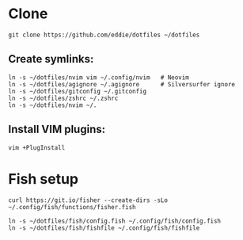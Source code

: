 # Clone 

    git clone https://github.com/eddie/dotfiles ~/dotfiles

## Create symlinks:

    ln -s ~/dotfiles/nvim vim ~/.config/nvim   # Neovim
    ln -s ~/dotfiles/agignore ~/.agignore      # Silversurfer ignore
    ln -s ~/dotfiles/gitconfig ~/.gitconfig 
    ln -s ~/dotfiles/zshrc ~/.zshrc
    ln -s ~/dotfiles/nvim ~/.

## Install VIM plugins:

    vim +PlugInstall

# Fish setup


    curl https://git.io/fisher --create-dirs -sLo ~/.config/fish/functions/fisher.fish

    ln -s ~/dotfiles/fish/config.fish ~/.config/fish/config.fish
    ln -s ~/dotfiles/fish/fishfile ~/.config/fish/fishfile

